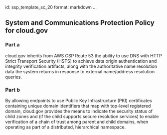 id: ssp_template_sc_20
format: markdown
...
## System and Communications Protection Policy for cloud.gov

### Part a

cloud.gov inherits from AWS CSP Route 53 the ability to use DNS with HTTP Strict Transport Security (HSTS) to achieve data origin authentication and integrity verification artifacts, along with the authoritative name resolution data the system returns in response to external name/address resolution queries.

### Part b

By allowing endpoints to use Public Key Infrastructure (PKI) certificates containing unique domain identifiers that map with top-level registered domain, cloud.gov provides the means to indicate the security status of child zones and (if the child supports secure resolution services) to enable verification of a chain of trust among parent and child domains, when operating as part of a distributed, hierarchical namespace.
